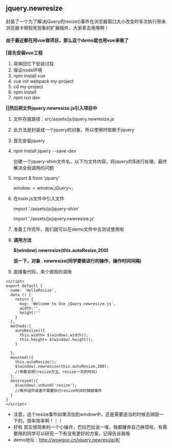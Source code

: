 ## jquery.newresize ##
封装了一个为了解决jQuery的resize()事件在浏览器窗口大小改变时多次执行带来浏览器卡顿假死现象的扩展插件，大家拿去用用啊！
#### 由于最近都在用vue做项目，那么这个demo就也用vue来做了 ##

**|首先安装vue工程**  

 1. 简单回忆下安装过程      
 2. 保证node环境        
 3. npm install vue
 4. vue init webpack my-project
 5. cd my-project     
 6. npm install       
 7. npm run dev

**||然后把文件jquery.newresize.js引入项目中**

 1. 文件存放路径：src/assets/js/jquery.newresize.js

 2. 此方法是封装成一个jquery的对象，所以使用时依赖于jquery

 3. 首先安装jquery
 4. npm install jquery --save-dev  

    创建一个jquery-shim文件名，以下为文件内容，将jquery的$进行处理，最终解决全局调用的问题
 5. import $ from 'jquery'  

    window.$=window.jQuery=$;
 6. 在main.js文件中引入文件  

    import './assets/js/jquery-shim'  
    
    import './assets/js/jquery.newresize.js'
 7. 准备工作完毕，我们就可以在demo文件中去测试使用啦
    
 8. **调用方法**  

    **$(window).newresize(this.autoResize,200)**  
    
    **说一下，对象 . newresize(同学要做进行的操作，操作时间间隔)**
  
 9. 直接看代码，来个直观的调用

```
<script>
export default {
  name: 'HelloResize',
  data () {
    return {
      msg: 'Welcome to Use jQuery.newresize.js',
      width:'',
      height:''
    }
  },
  methods:{
    autoResize(){
      this.width= $(window).width();
      this.height= $(window).height();
    } 

  },
  mounted(){
    this.autoResize();
    $(window).newresize(this.autoResize,200);
    //参数说明(resize方法，resize一次的时间)
  },
  destroyed(){
    $(window).unbind('resize');
    //离开组件或者不需要执行resize时间时销毁事件
  }
}
</script>
```

 - 注意，这个resize事件如果添加到window中，还是需要适当的时候去销毁一下的，效率效率啊！！！
 - 好啦 其实很简单的一个小操作，巴拉巴拉说一堆，我都嫌弃自己麻烦啦，有需要用的同学可以研究一下有没有更好的方案，记得告诉我哦
- demo地址：http://wowgoo.cn/jquery.newresize/#/

     


